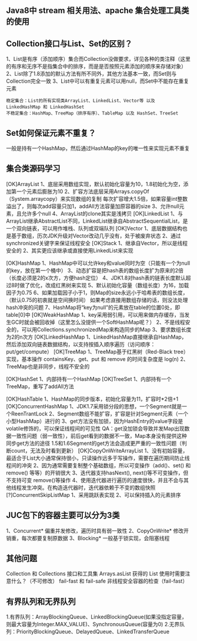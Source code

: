 
## Java8中 stream 相关用法、apache 集合处理工具类的使用

## Collection接口与List、Set的区别？
   1、List是有序（添加顺序）集合而Collection没做要求，详见各种的类注释（这里的有序和无序不是指集合中的排序，而是是否按照元素添加的顺序来存储对象）
   2、List除了1.8添加的默认方法有所不同外，其他方法基本一致，而Set则与Collection完全一致
   3、List中可以有重复元素可以用null，而Set中不能存在重复元素
   
    稳定集合：List的所有实现类ArrayList、LinkedList、Vector等 以及 LinkedHashMap 和 LinkedHashSet
    不稳定集合：HashMap、TreeMap（排序有序）、TableMap 以及 HashSet、TreeSet

## Set如何保证元素不重复？
   一般是持有一个HashMap，然后通过HashMap的key的唯一性来实现元素不重复

## 集合类源码学习
[OK]ArrayList 
   1、底层采用数组实现，默认初始化容量为10，1.8初始化为空，添加第一个元素后膨胀为10
   2、扩容方法底层采用Arrays.copyOf（System.arraycopy）来实现数组的复制
     每次扩容增大1.5倍，如果容量int整数溢出了，则每次add容量只加1，addAll方法容量加原容器的size
   3、允许null元素，且允许多个null
   4、ArrayList的clone其实是浅拷贝
[OK]LinkedList
   1、与ArrayList继承AbstractList不同，LinkedList继承自AbstractSequentialList，是一个双向链表，可以用作堆栈、队列或双端队列
[OK]Vector
   1、底层数据结构也是基于数组，历次JDK升级对Vector改动几乎没有，处于被废弃状态
   2、通过synchronized关键字来保证线程安全
[OK]Stack
   1、继承自Vector，所以是线程安全的
   2、其实更应该继承或直接使用LinkedList来实现

[OK]HashMap
   1、HashMap中可以允许key和value同时为空（只能有一个为null的key，放在第一个桶中）
   3、动态扩容是把hash表的数组长度扩为原来的2倍（长度必须是2的x次方，方便hash定位）
   4、JDK1.8对hash表的链表长度默认超过8时做了优化，改成红黑树来实现
   5、默认初始化容量（数组长度）为16，加载因子为0.75
   6、如果加载因子小于1，则Map的size永远小于哈希表的数组长度，（默认0.75的初衷就是空间换时间）
      如果考虑直接用数组存储的话，则没法处理hash冲突的问题
   7、HashMap将“key为null”的元素放在table的位置0处，即table[0]中
[OK]WeakHashMap
   1、key采用弱引用，可以用来做内存缓存，当发生GC时就会被回收掉（这里怎么没提供一个SoftHashMap呢？）
   2、不是线程安全的，可以用Collections.synchronizedMap来构造同步的Map
   3、要求数组长度为2的n次方
[OK]LinkedHashMap
   1、LinkedHashMap直接继承自HashMap，然后添加双向链表数据结构，以支持按插入顺序遍历（访问顺序：put/get/compute）
[OK]TreeMap
   1、TreeMap基于红黑树（Red-Black tree）实现，基本操作 containsKey、get、put 和 remove 的时间复杂度是 log(n)
   2、TreeMap也是非同步，线程不安全的
   
[OK]HashSet
   1、内部持有一个HashMap
[OK]TreeSet
   1、内部持有一个TreeMap，重写了addAll方法

[OK]HashTable
   1、HashMap的同步版本，初始化容量为11，扩容时*2倍+1
[OK]ConcurrentHashMap
   1、JDK1.7采用锁分段的思想，一个Segment就是一个ReenTrantLock
   2、Segment数组不能扩容，扩容是针对Segment元素（一个小型HashMap）进行的
   3、get方法没有加锁，因为HashEntry的value字段是volatile修饰的，可以保证线程间的可见性
        QA：get没加锁会导致并发Map出现数据一致性问题（弱一致性），前后get看到的数据不一致，Map本身没有提供这种同步get方法的途径
            1.5和1.6Segment的get方法会造成更严重的一致性问题（判断count，无法及时看到更新）
[OK]CopyOnWriteArrayList
   1、没有初始容量，最适合于List大小通常保持很小，只读操作远多于写操作，需要在遍历期间防止线程间的冲突
   2、因为通常需要复制整个基础数组，所以可变操作（add()、set() 和 remove() 等等）的开销很大
   3、迭代器支持hasNext(), next()等不可变操作，但不支持可变 remove()等操作
   4、使用迭代器进行遍历的速度很快，并且不会与其他线程发生冲突。在构造迭代器时，迭代器依赖于不变的数组快照
[?]ConcurrentSkipListMap
   1、采用跳跃表实现
   2、可以保持插入的元素排序

## JUC包下的容器主要可以分为3类
1、Concurrent*       偏重并发修改，遍历时具有弱一致性
2、CopyOnWrite*      修改开销重，每次都要复制原数据
3、Blocking*         一般基于锁实现，会阻塞线程

## 其他问题
Collection 和 Collections    接口和工具集
Arrays.asList 获得的 List     使用时需要注意什么？（不可修改）
fail-fast 和 fail-safe       非线程安全容器的检查（fail-fast）

## 有界队列和无界队列
1.有界队列：ArrayBlockingQueue、LinkedBlockingQueue(如果没指定容量，则最大容量为Integer.MAX_VALUE)、SynchronousQueue(容量为0)
2.无界队列：PriorityBlockingQueue、DelayedQueue、LinkedTransferQueue